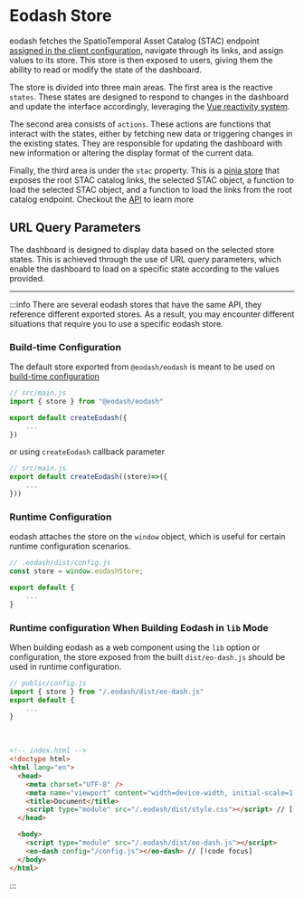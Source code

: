 # Eodash Store

eodash fetches the SpatioTemporal Asset Catalog (STAC) endpoint [assigned in the client configuration](/api/client/types/type-aliases/Eodash.html#stacendpoint), navigate through its links, and assign values to its store. This store is then exposed to users, giving them the ability to read or modify the state of the dashboard.

The store is divided into three main areas. The first area is the reactive `states`. These states are designed to respond to changes in the dashboard and update the interface accordingly, leveraging the [Vue reactivity system](https://vuejs.org/guide/essentials/reactivity-fundamentals).

The second area consists of `actions`. These actions are functions that interact with the states, either by fetching new data or triggering changes in the existing states. They are responsible for updating the dashboard with new information or altering the display format of the current data.

Finally, the third area is under the `stac` property. This is a [pinia store](https://pinia.vuejs.org/) that exposes the root STAC catalog links, the selected STAC object, a function to load the selected STAC object, and a function to load the links from the root catalog endpoint. Checkout the [API](/api/client/types/interfaces/EodashStore.html) to learn more

## URL Query Parameters

The dashboard is designed to display data based on the selected store states. This is achieved through the use of URL query parameters, which enable the dashboard to load on a specific state according to the values provided.

---

:::info
There are several eodash stores that have the same API, they reference different exported stores. As a result, you may encounter different situations that require you to use a specific eodash store.

### Build-time Configuration

The default store exported from `@eodash/eodash` is meant to be used on [build-time configuration](/instantiation.html#compile-time-build-time-configuration)

```js
// src/main.js
import { store } from "@eodash/eodash"

export default createEodash({
    ...
})
```

or using `createEodash` callback parameter

```js
// src/main.js
export default createEodash((store)=>({
    ...
}))
```

### Runtime Configuration

eodash attaches the store on the `window` object, which is useful for certain runtime configuration scenarios.

```js
// .eodash/dist/config.js
const store = window.eodashStore;

export default {
    ...
}
```

### Runtime configuration When Building Eodash in `lib` Mode

When building eodash as a web component using the `lib` option or configuration, the store exposed from the built `dist/eo-dash.js` should be used in runtime configuration.

```js
// public/config.js
import { store } from "/.eodash/dist/eo-dash.js"
export default {
    ...
}
```

<br>

```html
<!-- index.html -->
<!doctype html>
<html lang="en">
  <head>
    <meta charset="UTF-8" />
    <meta name="viewport" content="width=device-width, initial-scale=1.0" />
    <title>Document</title>
    <script type="module" src="/.eodash/dist/style.css"></script> // [!code focus]
  </head>

  <body>
    <script type="module" src="/.eodash/dist/eo-dash.js"></script>
    <eo-dash config="/config.js"></eo-dash> // [!code focus]
  </body>
</html>
```

:::
